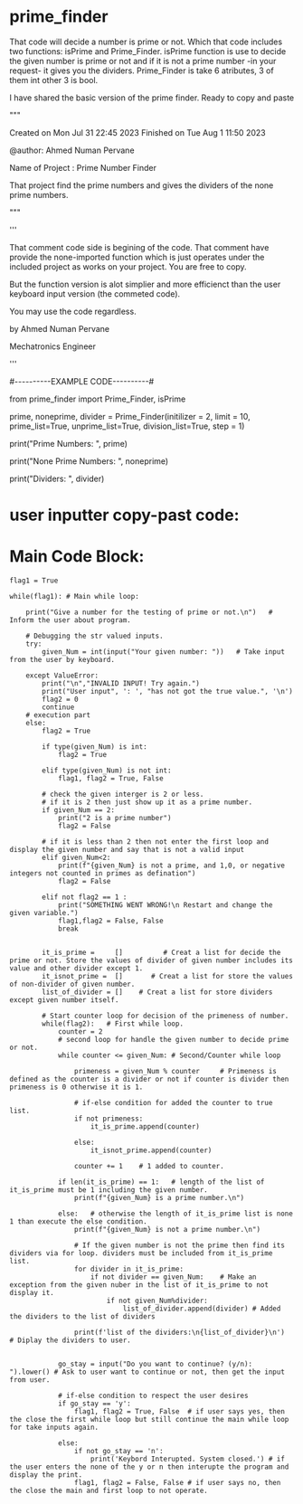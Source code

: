 # prime_finder
That code will decide a number is prime or not. Which that code includes two functions: isPrime and Prime_Finder. isPrime function is use to decide the given number is prime or not and if it is not a prime number -in your request- it gives you the dividers. Prime_Finder is take 6 atributes, 3 of them int other 3 is bool. 

I have shared the basic version of the prime finder. Ready to copy and paste


"""

Created on Mon Jul 31 22:45 2023
Finished on Tue Aug 1 11:50 2023

@author: Ahmed Numan Pervane

Name of Project : Prime Number Finder

That project find the prime numbers and gives the dividers of the none prime numbers.

"""


'''

That comment code side is begining of the code.
That comment have provide the none-imported function
which is just operates under the included project as 
works on your project. You are free to copy.

But the function version is alot simplier and more efficienct
than the user keyboard input version (the commeted code).

You may use the code regardless.


by Ahmed Numan Pervane

Mechatronics Engineer

'''


#----------EXAMPLE CODE----------#

from prime_finder import Prime_Finder, isPrime

prime, noneprime, divider = Prime_Finder(initilizer = 2, limit = 10, prime_list=True, unprime_list=True, division_list=True, step = 1)

print("Prime Numbers: ", prime)

print("None Prime Numbers: ", noneprime)

print("Dividers: ", divider)





# user inputter copy-past code:

# Main Code Block:

    flag1 = True
    
    while(flag1): # Main while loop:
        
        print("Give a number for the testing of prime or not.\n")   # Inform the user about program.
    
        # Debugging the str valued inputs.
        try: 
            given_Num = int(input("Your given number: "))   # Take input from the user by keyboard.
       
        except ValueError:
            print("\n","INVALID INPUT! Try again.")
            print("User input", ': ', "has not got the true value.", '\n')
            flag2 = 0
            continue
        # execution part
        else:
            flag2 = True
    
            if type(given_Num) is int:
                flag2 = True
            
            elif type(given_Num) is not int:
                flag1, flag2 = True, False
    
            # check the given interger is 2 or less. 
            # if it is 2 then just show up it as a prime number.
            if given_Num == 2:
                print("2 is a prime number")
                flag2 = False
            
            # if it is less than 2 then not enter the first loop and display the given number and say that is not a valid input
            elif given_Num<2:
                print(f"{given_Num} is not a prime, and 1,0, or negative integers not counted in primes as defination")
                flag2 = False
             
            elif not flag2 == 1 :
                print("SOMETHING WENT WRONG!\n Restart and change the given variable.")
                flag1,flag2 = False, False
                break
            
            
            it_is_prime =     []          # Creat a list for decide the prime or not. Store the values of divider of given number includes its value and other divider except 1. 
            it_isnot_prime =  []       # Creat a list for store the values of non-divider of given number.
            list_of_divider = []    # Creat a list for store dividers except given number itself.
            
            # Start counter loop for decision of the primeness of number.
            while(flag2):   # First while loop.
                counter = 2
                # second loop for handle the given number to decide prime or not.
                while counter <= given_Num: # Second/Counter while loop
                 
                    primeness = given_Num % counter     # Primeness is defined as the counter is a divider or not if counter is divider then primeness is 0 otherwise it is 1.
                    
                    # if-else condition for added the counter to true list.
                    if not primeness:
                        it_is_prime.append(counter)
                        
                    else:
                        it_isnot_prime.append(counter)
                 
                    counter += 1    # 1 added to counter.
                  
                if len(it_is_prime) == 1:   # length of the list of it_is_prime must be 1 including the given number.
                    print(f"{given_Num} is a prime number.\n")
                
                else:   # otherwise the length of it_is_prime list is none 1 than execute the else condition.
                    print(f"{given_Num} is not a prime number.\n")
                    
                    # If the given number is not the prime then find its dividers via for loop. dividers must be included from it_is_prime list.
                    for divider in it_is_prime:
                        if not divider == given_Num:    # Make an exception from the given nuber in the list of it_is_prime to not display it.
                            if not given_Num%divider:
                                list_of_divider.append(divider) # Added the dividers to the list of dividers
                                
                    print(f'list of the dividers:\n{list_of_divider}\n')    # Diplay the dividers to user.
                      
                    
                go_stay = input("Do you want to continue? (y/n): ").lower() # Ask to user want to continue or not, then get the input from user.
                
                # if-else condition to respect the user desires
                if go_stay == 'y':
                    flag1, flag2 = True, False  # if user says yes, then the close the first while loop but still continue the main while loop for take inputs again.
                    
                else:
                    if not go_stay == 'n':
                        print('Keybord Interupted. System closed.') # if the user enters the none of the y or n then interupte the program and display the print.
                    flag1, flag2 = False, False # if user says no, then the close the main and first loop to not operate.
    
